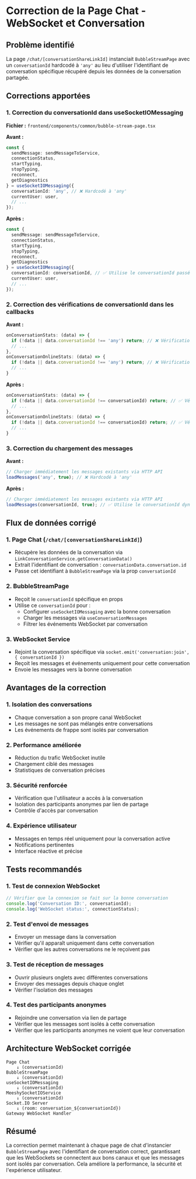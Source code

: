 # Correction de la Page Chat - WebSocket et Conversation

## Problème identifié

La page `/chat/[conversationShareLinkId]` instanciait `BubbleStreamPage` avec un `conversationId` hardcodé à `'any'` au lieu d'utiliser l'identifiant de conversation spécifique récupéré depuis les données de la conversation partagée.

## Corrections apportées

### 1. Correction du conversationId dans useSocketIOMessaging

**Fichier :** `frontend/components/common/bubble-stream-page.tsx`

**Avant :**
```typescript
const { 
  sendMessage: sendMessageToService,
  connectionStatus,
  startTyping,
  stopTyping,
  reconnect,
  getDiagnostics
} = useSocketIOMessaging({
  conversationId: 'any', // ❌ Hardcodé à 'any'
  currentUser: user,
  // ...
});
```

**Après :**
```typescript
const { 
  sendMessage: sendMessageToService,
  connectionStatus,
  startTyping,
  stopTyping,
  reconnect,
  getDiagnostics
} = useSocketIOMessaging({
  conversationId: conversationId, // ✅ Utilise le conversationId passé en props
  currentUser: user,
  // ...
});
```

### 2. Correction des vérifications de conversationId dans les callbacks

**Avant :**
```typescript
onConversationStats: (data) => {
  if (!data || data.conversationId !== 'any') return; // ❌ Vérification hardcodée
  // ...
},
onConversationOnlineStats: (data) => {
  if (!data || data.conversationId !== 'any') return; // ❌ Vérification hardcodée
  // ...
}
```

**Après :**
```typescript
onConversationStats: (data) => {
  if (!data || data.conversationId !== conversationId) return; // ✅ Vérification dynamique
  // ...
},
onConversationOnlineStats: (data) => {
  if (!data || data.conversationId !== conversationId) return; // ✅ Vérification dynamique
  // ...
}
```

### 3. Correction du chargement des messages

**Avant :**
```typescript
// Charger immédiatement les messages existants via HTTP API
loadMessages('any', true); // ❌ Hardcodé à 'any'
```

**Après :**
```typescript
// Charger immédiatement les messages existants via HTTP API
loadMessages(conversationId, true); // ✅ Utilise le conversationId dynamique
```

## Flux de données corrigé

### 1. Page Chat (`/chat/[conversationShareLinkId]`)
- Récupère les données de la conversation via `LinkConversationService.getConversationData()`
- Extrait l'identifiant de conversation : `conversationData.conversation.id`
- Passe cet identifiant à `BubbleStreamPage` via la prop `conversationId`

### 2. BubbleStreamPage
- Reçoit le `conversationId` spécifique en props
- Utilise ce `conversationId` pour :
  - Configurer `useSocketIOMessaging` avec la bonne conversation
  - Charger les messages via `useConversationMessages`
  - Filtrer les événements WebSocket par conversation

### 3. WebSocket Service
- Rejoint la conversation spécifique via `socket.emit('conversation:join', { conversationId })`
- Reçoit les messages et événements uniquement pour cette conversation
- Envoie les messages vers la bonne conversation

## Avantages de la correction

### 1. Isolation des conversations
- Chaque conversation a son propre canal WebSocket
- Les messages ne sont pas mélangés entre conversations
- Les événements de frappe sont isolés par conversation

### 2. Performance améliorée
- Réduction du trafic WebSocket inutile
- Chargement ciblé des messages
- Statistiques de conversation précises

### 3. Sécurité renforcée
- Vérification que l'utilisateur a accès à la conversation
- Isolation des participants anonymes par lien de partage
- Contrôle d'accès par conversation

### 4. Expérience utilisateur
- Messages en temps réel uniquement pour la conversation active
- Notifications pertinentes
- Interface réactive et précise

## Tests recommandés

### 1. Test de connexion WebSocket
```javascript
// Vérifier que la connexion se fait sur la bonne conversation
console.log('Conversation ID:', conversationId);
console.log('WebSocket status:', connectionStatus);
```

### 2. Test d'envoi de messages
- Envoyer un message dans la conversation
- Vérifier qu'il apparaît uniquement dans cette conversation
- Vérifier que les autres conversations ne le reçoivent pas

### 3. Test de réception de messages
- Ouvrir plusieurs onglets avec différentes conversations
- Envoyer des messages depuis chaque onglet
- Vérifier l'isolation des messages

### 4. Test des participants anonymes
- Rejoindre une conversation via lien de partage
- Vérifier que les messages sont isolés à cette conversation
- Vérifier que les participants anonymes ne voient que leur conversation

## Architecture WebSocket corrigée

```
Page Chat
    ↓ (conversationId)
BubbleStreamPage
    ↓ (conversationId)
useSocketIOMessaging
    ↓ (conversationId)
MeeshySocketIOService
    ↓ (conversationId)
Socket.IO Server
    ↓ (room: conversation_${conversationId})
Gateway WebSocket Handler
```

## Résumé

La correction permet maintenant à chaque page de chat d'instancier `BubbleStreamPage` avec l'identifiant de conversation correct, garantissant que les WebSockets se connectent aux bons canaux et que les messages sont isolés par conversation. Cela améliore la performance, la sécurité et l'expérience utilisateur.
